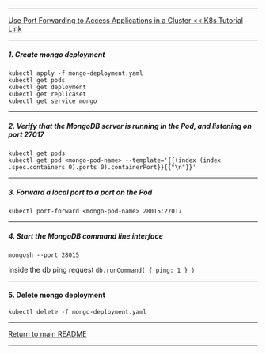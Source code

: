 *********************************************************************
[Use Port Forwarding to Access Applications in a Cluster << K8s Tutorial Link](https://kubernetes.io/docs/tasks/access-application-cluster/port-forward-access-application-cluster/) 
*********************************************************************
##### 1. Create mongo deployment
```shell
kubectl apply -f mongo-deployment.yaml
kubectl get pods
kubectl get deployment
kubectl get replicaset
kubectl get service mongo
```
*********************************************************************
##### 2. Verify that the MongoDB server is running in the Pod, and listening on port 27017
```shell
kubectl get pods
kubectl get pod <mongo-pod-name> --template='{{(index (index .spec.containers 0).ports 0).containerPort}}{{"\n"}}'
```
*********************************************************************
##### 3. Forward a local port to a port on the Pod
```shell
kubectl port-forward <mongo-pod-name> 28015:27017
```
*********************************************************************
##### 4. Start the MongoDB command line interface
```shell
mongosh --port 28015
```
Inside the db ping request `db.runCommand( { ping: 1 } )`
*********************************************************************
#### 5. Delete mongo deployment
```shell
kubectl delete -f mongo-deployment.yaml
```
*********************************************************************
[Return to main README](https://github.com/dmitriyshub/kube-hub)
*********************************************************************